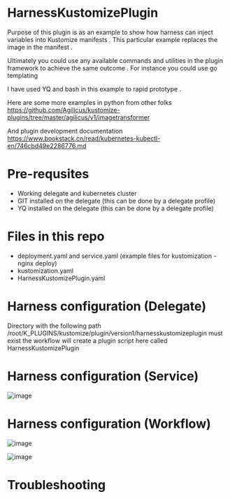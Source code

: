 # HarnessKustomizePlugin

Purpose of this plugin is as an example to show how harness can inject variables into Kustomize manifests .
This particular example replaces the image in the manifest .

Ultimately you could use any available commands and utilities in the plugin framework to achieve the same outcome .
For instance you could use go templating 

I have used YQ and bash in this example to rapid prototype .

Here are some more examples in python from other folks 
https://github.com/Agilicus/kustomize-plugins/tree/master/agilicus/v1/imagetransformer

And plugin development documentation 
https://www.bookstack.cn/read/kubernetes-kubectl-en/746cbd49e2286776.md

# Pre-requsites

- Working delegate and kubernetes cluster
- GIT installed on the delegate (this can be done by a delegate profile)
- YQ installed on the delegate (this can be done by a delegate profile)

# Files in this repo 

- deployment.yaml and service.yaml (example files for kustomization - nginx deploy)
- kustomization.yaml
- HarnessKustomizePlugin.yaml

# Harness configuration (Delegate)

Directory with the following path /root/K_PLUGINS/kustomize/plugin/version1/harnesskustomizeplugin must exist the workflow will create a plugin script here called HarnessKustomizePlugin


# Harness configuration (Service)


![image](https://user-images.githubusercontent.com/44827446/114340816-bdb62880-9b9b-11eb-8a74-d08aff6ff3a0.png)


# Harness configuration (Workflow)

![image](https://user-images.githubusercontent.com/44827446/114340868-d7577000-9b9b-11eb-93ad-7e115e2932f2.png)

![image](https://user-images.githubusercontent.com/44827446/114344651-8fd4e200-9ba3-11eb-9e52-6125785c223f.png)



# Troubleshooting
